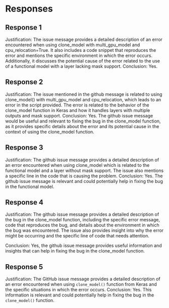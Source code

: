 # Responses
## Response 1
Justification: The issue message provides a detailed description of an error encountered when using clone_model with multi_gpu_model and cpu_relocation=True. It also includes a code snippet that reproduces the error and mentions the specific environment in which the error occurs. Additionally, it discusses the potential cause of the error related to the use of a functional model with a layer lacking mask support.
Conclusion: Yes.

## Response 2
Justification: The issue mentioned in the github message is related to using clone_model() with multi_gpu_model and cpu_relocation, which leads to an error in the script provided. The error is related to the behavior of the clone_model function in Keras and how it handles layers with multiple outputs and mask support.
Conclusion: Yes. The github issue message would be useful and relevant to fixing the bug in the clone_model function, as it provides specific details about the error and its potential cause in the context of using the clone_model function.

## Response 3
Justification: The github issue message provides a detailed description of an error encountered when using clone_model which is related to the functional model and a layer without mask support. The issue also mentions a specific line in the code that is causing the problem.
Conclusion: Yes. The github issue message is relevant and could potentially help in fixing the bug in the functional model.

## Response 4
Justification: 
The github issue message provides a detailed description of the bug in the clone_model function, including the specific error message, code that reproduces the bug, and details about the environment in which the bug was encountered. The issue also provides insight into why the error might be occurring and the specific line of code that needs attention.

Conclusion: 
Yes, the github issue message provides useful information and insights that can help in fixing the bug in the clone_model function.

## Response 5
Justification: The GitHub issue message provides a detailed description of an error encountered when using `clone_model()` function from Keras and the specific situations in which the error occurs.
Conclusion: Yes. This information is relevant and could potentially help in fixing the bug in the `clone_model()` function.

